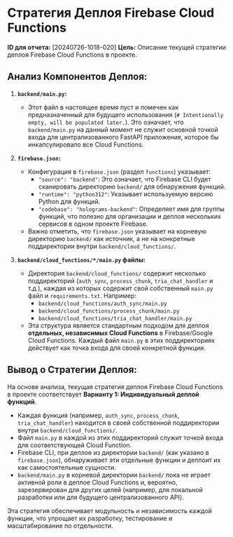 # Стратегия Деплоя Firebase Cloud Functions

**ID для отчета:** [20240726-1018-020]
**Цель:** Описание текущей стратегии деплоя Firebase Cloud Functions в проекте.

## Анализ Компонентов Деплоя:

1.  **`backend/main.py`:**
    *   Этот файл в настоящее время пуст и помечен как предназначенный для будущего использования (`# Intentionally empty, will be populated later.`). Это означает, что `backend/main.py` на данный момент не служит основной точкой входа для централизованного FastAPI приложения, которое бы инкапсулировало все Cloud Functions.

2.  **`firebase.json`:**
    *   Конфигурация в `firebase.json` (раздел `functions`) указывает:
        *   `"source": "backend"`: Это означает, что Firebase CLI будет сканировать директорию `backend/` для обнаружения функций.
        *   `"runtime": "python312"`: Указывает используемую версию Python для функций.
        *   `"codebase": "holograms-backend"`: Определяет имя для группы функций, что полезно для организации и деплоя нескольких сервисов в одном проекте Firebase.
    *   Важно отметить, что `firebase.json` указывает на корневую директорию `backend/` как источник, а не на конкретные поддиректории внутри `backend/cloud_functions/`.

3.  **`backend/cloud_functions/*/main.py` файлы:**
    *   Директория `backend/cloud_functions/` содержит несколько поддиректорий (`auth_sync`, `process_chunk`, `tria_chat_handler` и т.д.), каждая из которых содержит свой собственный `main.py` файл и `requirements.txt`. Например:
        *   `backend/cloud_functions/auth_sync/main.py`
        *   `backend/cloud_functions/process_chunk/main.py`
        *   `backend/cloud_functions/tria_chat_handler/main.py`
    *   Эта структура является стандартным подходом для деплоя **отдельных, независимых Cloud Functions** в Firebase/Google Cloud Functions. Каждый файл `main.py` в этих поддиректориях действует как точка входа для своей конкретной функции.

## Вывод о Стратегии Деплоя:

На основе анализа, текущая стратегия деплоя Firebase Cloud Functions в проекте соответствует **Варианту 1: Индивидуальный деплой функций**.

*   Каждая функция (например, `auth_sync`, `process_chunk`, `tria_chat_handler`) находится в своей собственной поддиректории внутри `backend/cloud_functions/`.
*   Файл `main.py` в каждой из этих поддиректорий служит точкой входа для соответствующей Cloud Function.
*   Firebase CLI, при деплое из директории `backend/` (как указано в `firebase.json`), обнаруживает эти отдельные функции и деплоит их как самостоятельные сущности.
*   `backend/main.py` в корневой директории `backend/` пока не играет активной роли в деплое Cloud Functions и, вероятно, зарезервирован для других целей (например, для локальной разработки или для будущего централизованного API).

Эта стратегия обеспечивает модульность и независимость каждой функции, что упрощает их разработку, тестирование и масштабирование по отдельности.